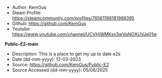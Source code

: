 - Author: KemGus
- Steam Profile: https://steamcommunity.com/profiles/76561198181988395
- Github: https://github.com/KemGus
- Youtube: https://www.youtube.com/channel/UCVHjWMKsv3wVqNOXUVJe01w

**Public-E2-main**
- Description: This is a place to get my up to date e2s
- Date (dd-mm-yyyy): 12-03-2023
- Source: https://github.com/KemGus/Public-E2
- Source Accessed (dd-mm-yyyy): 05/06/2025
